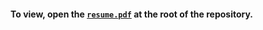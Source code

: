 #### To view, open the [`resume.pdf`](https://github.com/gabeklavans/resume/blob/main/resume.pdf) at the root of the repository.

